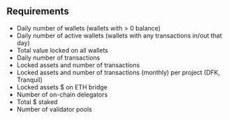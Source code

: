 ## Requirements
- Daily number of wallets (wallets with > 0 balance)
- Daily number of active wallets (wallets with any transactions in/out that day)
- Total value locked on all wallets
- Daily number of transactions
- Locked assets and number of transactions
- Locked assets and number of transactions (monthly) per project (DFK, Tranquil)
- Locked assets $ on ETH bridge
- Number of on-chain delegators
- Total $ staked
- Number of validator pools

